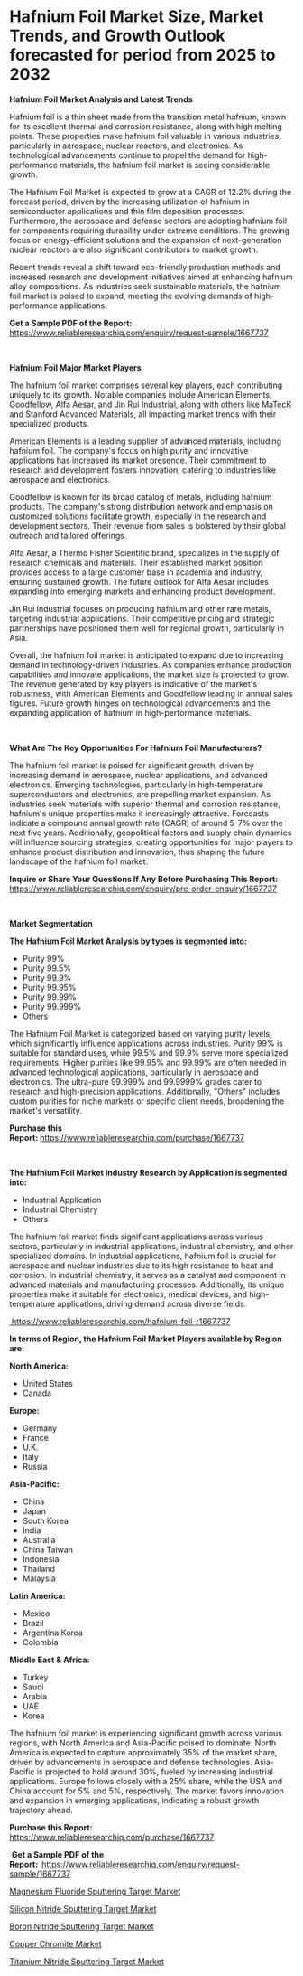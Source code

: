 <p><h1>Hafnium Foil Market Size, Market Trends, and Growth Outlook forecasted for period from 2025 to 2032</h1></p><p><strong>Hafnium Foil Market Analysis and Latest Trends</strong></p>
<p><p>Hafnium foil is a thin sheet made from the transition metal hafnium, known for its excellent thermal and corrosion resistance, along with high melting points. These properties make hafnium foil valuable in various industries, particularly in aerospace, nuclear reactors, and electronics. As technological advancements continue to propel the demand for high-performance materials, the hafnium foil market is seeing considerable growth.</p><p>The Hafnium Foil Market is expected to grow at a CAGR of 12.2% during the forecast period, driven by the increasing utilization of hafnium in semiconductor applications and thin film deposition processes. Furthermore, the aerospace and defense sectors are adopting hafnium foil for components requiring durability under extreme conditions. The growing focus on energy-efficient solutions and the expansion of next-generation nuclear reactors are also significant contributors to market growth. </p><p>Recent trends reveal a shift toward eco-friendly production methods and increased research and development initiatives aimed at enhancing hafnium alloy compositions. As industries seek sustainable materials, the hafnium foil market is poised to expand, meeting the evolving demands of high-performance applications.</p></p>
<p><strong>Get a Sample PDF of the Report:&nbsp;</strong> <a href="https://www.reliableresearchiq.com/enquiry/request-sample/1667737?utm_campaign=1842&utm_medium=2&utm_source=Github&utm_content=ia&utm_term=07032025&utm_id=hafnium-foil">https://www.reliableresearchiq.com/enquiry/request-sample/1667737</a></p>
<p>&nbsp;</p>
<p><strong>Hafnium Foil Major Market Players</strong></p>
<p><p>The hafnium foil market comprises several key players, each contributing uniquely to its growth. Notable companies include American Elements, Goodfellow, Alfa Aesar, and Jin Rui Industrial, along with others like MaTecK and Stanford Advanced Materials, all impacting market trends with their specialized products.</p><p>American Elements is a leading supplier of advanced materials, including hafnium foil. The company's focus on high purity and innovative applications has increased its market presence. Their commitment to research and development fosters innovation, catering to industries like aerospace and electronics.</p><p>Goodfellow is known for its broad catalog of metals, including hafnium products. The company's strong distribution network and emphasis on customized solutions facilitate growth, especially in the research and development sectors. Their revenue from sales is bolstered by their global outreach and tailored offerings.</p><p>Alfa Aesar, a Thermo Fisher Scientific brand, specializes in the supply of research chemicals and materials. Their established market position provides access to a large customer base in academia and industry, ensuring sustained growth. The future outlook for Alfa Aesar includes expanding into emerging markets and enhancing product development.</p><p>Jin Rui Industrial focuses on producing hafnium and other rare metals, targeting industrial applications. Their competitive pricing and strategic partnerships have positioned them well for regional growth, particularly in Asia.</p><p>Overall, the hafnium foil market is anticipated to expand due to increasing demand in technology-driven industries. As companies enhance production capabilities and innovate applications, the market size is projected to grow. The revenue generated by key players is indicative of the market's robustness, with American Elements and Goodfellow leading in annual sales figures. Future growth hinges on technological advancements and the expanding application of hafnium in high-performance materials.</p></p>
<p>&nbsp;</p>
<p><strong>What Are The Key Opportunities For Hafnium Foil Manufacturers?</strong></p>
<p><p>The hafnium foil market is poised for significant growth, driven by increasing demand in aerospace, nuclear applications, and advanced electronics. Emerging technologies, particularly in high-temperature superconductors and electronics, are propelling market expansion. As industries seek materials with superior thermal and corrosion resistance, hafnium's unique properties make it increasingly attractive. Forecasts indicate a compound annual growth rate (CAGR) of around 5-7% over the next five years. Additionally, geopolitical factors and supply chain dynamics will influence sourcing strategies, creating opportunities for major players to enhance product distribution and innovation, thus shaping the future landscape of the hafnium foil market.</p></p>
<p><strong>Inquire or Share Your Questions If Any Before Purchasing This Report:</strong> <a href="https://www.reliableresearchiq.com/enquiry/pre-order-enquiry/1667737?utm_campaign=1842&utm_medium=2&utm_source=Github&utm_content=ia&utm_term=07032025&utm_id=hafnium-foil">https://www.reliableresearchiq.com/enquiry/pre-order-enquiry/1667737</a></p>
<p>&nbsp;</p>
<p><strong>Market Segmentation</strong></p>
<p><strong>The Hafnium Foil Market Analysis by types is segmented into:</strong></p>
<p><ul><li>Purity 99%</li><li>Purity 99.5%</li><li>Purity 99.9%</li><li>Purity 99.95%</li><li>Purity 99.99%</li><li>Purity 99.999%</li><li>Others</li></ul></p>
<p><p>The Hafnium Foil Market is categorized based on varying purity levels, which significantly influence applications across industries. Purity 99% is suitable for standard uses, while 99.5% and 99.9% serve more specialized requirements. Higher purities like 99.95% and 99.99% are often needed in advanced technological applications, particularly in aerospace and electronics. The ultra-pure 99.999% and 99.9999% grades cater to research and high-precision applications. Additionally, "Others" includes custom purities for niche markets or specific client needs, broadening the market's versatility.</p></p>
<p><strong>Purchase this Report:&nbsp;</strong><a href="https://www.reliableresearchiq.com/purchase/1667737?utm_campaign=1842&utm_medium=2&utm_source=Github&utm_content=ia&utm_term=07032025&utm_id=hafnium-foil">https://www.reliableresearchiq.com/purchase/1667737</a></p>
<p>&nbsp;</p>
<p><strong>The Hafnium Foil Market Industry Research by Application is segmented into:</strong></p>
<p><ul><li>Industrial Application</li><li>Industrial Chemistry</li><li>Others</li></ul></p>
<p><p>The hafnium foil market finds significant applications across various sectors, particularly in industrial applications, industrial chemistry, and other specialized domains. In industrial applications, hafnium foil is crucial for aerospace and nuclear industries due to its high resistance to heat and corrosion. In industrial chemistry, it serves as a catalyst and component in advanced materials and manufacturing processes. Additionally, its unique properties make it suitable for electronics, medical devices, and high-temperature applications, driving demand across diverse fields.</p></p>
<p><a href="https://www.reliableresearchiq.com/hafnium-foil-r1667737?utm_campaign=1842&utm_medium=2&utm_source=Github&utm_content=ia&utm_term=07032025&utm_id=hafnium-foil">&nbsp;https://www.reliableresearchiq.com/hafnium-foil-r1667737</a></p>
<p><strong>In terms of Region, the Hafnium Foil Market Players available by Region are:</strong></p>
<p>
    <p> <strong> North America: </strong>
        <ul>
            <li>United States</li>
            <li>Canada</li>
        </ul>
        </p> 
    <p> <strong> Europe: </strong>
        <ul>
            <li>Germany</li>
            <li>France</li>
            <li>U.K.</li>
            <li>Italy</li>
            <li>Russia</li>
        </ul>
        </p> 
    <p> <strong> Asia-Pacific: </strong>
        <ul>
            <li>China</li>
            <li>Japan</li>
            <li>South Korea</li>
            <li>India</li>
            <li>Australia</li>
            <li>China Taiwan</li>
            <li>Indonesia</li>
            <li>Thailand</li>
            <li>Malaysia</li>
        </ul>
        </p> 
    <p> <strong> Latin America: </strong>
        <ul>
            <li>Mexico</li>
            <li>Brazil</li>
            <li>Argentina Korea</li>
            <li>Colombia</li>
        </ul>
        </p> 
    <p> <strong> Middle East & Africa: </strong>
        <ul>
            <li>Turkey</li>
            <li>Saudi</li>
            <li>Arabia</li>
            <li>UAE</li>
            <li>Korea</li>
        </ul>
    </p>
    </p>
<p><p>The hafnium foil market is experiencing significant growth across various regions, with North America and Asia-Pacific poised to dominate. North America is expected to capture approximately 35% of the market share, driven by advancements in aerospace and defense technologies. Asia-Pacific is projected to hold around 30%, fueled by increasing industrial applications. Europe follows closely with a 25% share, while the USA and China account for 5% and 5%, respectively. The market favors innovation and expansion in emerging applications, indicating a robust growth trajectory ahead.</p></p>
<p><strong>Purchase this Report: </strong><a href="https://www.reliableresearchiq.com/purchase/1667737?utm_campaign=1842&utm_medium=2&utm_source=Github&utm_content=ia&utm_term=07032025&utm_id=hafnium-foil">https://www.reliableresearchiq.com/purchase/1667737</a></p>
<p>&nbsp;<strong>Get a Sample PDF of the Report:&nbsp;&nbsp;</strong><a href="https://www.reliableresearchiq.com/enquiry/request-sample/1667737?utm_campaign=1842&utm_medium=2&utm_source=Github&utm_content=ia&utm_term=07032025&utm_id=hafnium-foil">https://www.reliableresearchiq.com/enquiry/request-sample/1667737</a></p>
<p><strong></strong></p>
<p><p><a href="https://github.com/sternymkere4/Market-Research-Report-List-1/blob/main/magnesium-fluoride-sputtering-target-market.md?utm_campaign=1842&utm_medium=2&utm_source=Github&utm_content=ia&utm_term=07032025&utm_id=hafnium-foil">Magnesium Fluoride Sputtering Target Market</a></p><p><a href="https://github.com/buseknoden2b/Market-Research-Report-List-1/blob/main/silicon-nitride-sputtering-target-market.md?utm_campaign=1842&utm_medium=2&utm_source=Github&utm_content=ia&utm_term=07032025&utm_id=hafnium-foil">Silicon Nitride Sputtering Target Market</a></p><p><a href="https://github.com/heinslakey2x/Market-Research-Report-List-1/blob/main/boron-nitride-sputtering-target-market.md?utm_campaign=1842&utm_medium=2&utm_source=Github&utm_content=ia&utm_term=07032025&utm_id=hafnium-foil">Boron Nitride Sputtering Target Market</a></p><p><a href="https://github.com/shimweummul/Market-Research-Report-List-1/blob/main/copper-chromite-market.md?utm_campaign=1842&utm_medium=2&utm_source=Github&utm_content=ia&utm_term=07032025&utm_id=hafnium-foil">Copper Chromite Market</a></p><p><a href="https://github.com/bauldlimle6h/Market-Research-Report-List-1/blob/main/titanium-nitride-sputtering-target-market.md?utm_campaign=1842&utm_medium=2&utm_source=Github&utm_content=ia&utm_term=07032025&utm_id=hafnium-foil">Titanium Nitride Sputtering Target Market</a></p></p>